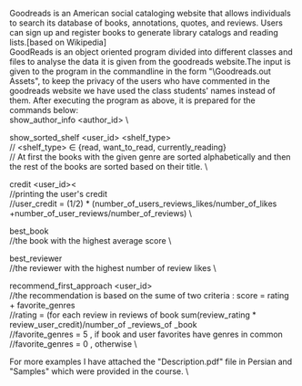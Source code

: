 Goodreads is an American social cataloging website that allows individuals to search its database of books, annotations, quotes, and reviews. 
Users can sign up and register books to generate library catalogs and reading lists.[based on Wikipedia] \
GoodReads is an object oriented program divided into different classes and files to analyse the data it is given from the goodreads website.The input is given to the
program in the commandline in the form "\Goodreads.out Assets", to keep the privacy of the users who have commented in the goodreads website we have used the class 
students' names instead of them.
After executing the program as above, it is prepared for the commands below: \
show_author_info <author_id> \

show_sorted_shelf <user_id> <shelf_type> <genre> \
// <shelf_type> ∈ {read, want_to_read, currently_reading} \
// At first the books with the given genre are sorted alphabetically and then the rest of the books are sorted based on their title. \

‫‪credit‬‬ ‫>‪<user_id>\
//printing the user's credit \
//user_credit = (1/2) * (number_of_users_reviews_likes/number_of_likes +number_of_user_reviews/number_of_reviews) \

‫‪best_book‬‬ \
//the book with the highest average score \

best_reviewer \
//the reviewer with the highest number of review likes \

recommend_first_approach <user_id> \
//the recommendation is based on the sume of two criteria : score = rating + favorite_genres \
//rating = (for each review in reviews of book sum(review_rating * review_user_credit)/number_of _reviews_of _book \
//favorite_genres = 5 , if book and user favorites have genres in common \
//favorite_genres = 0 , otherwise \

For more examples I have attached the "Description.pdf" file in Persian and "Samples" which were provided in the course. \
